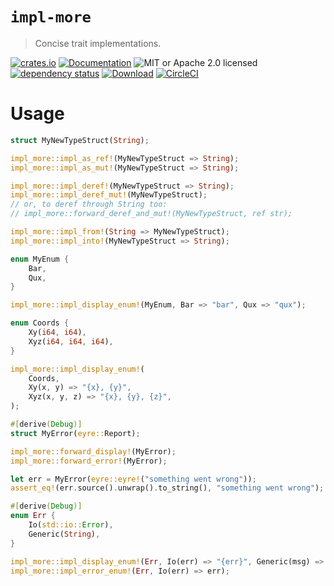# `impl-more`

> Concise trait implementations.

<!-- prettier-ignore-start -->

[![crates.io](https://img.shields.io/crates/v/impl-more?label=latest)](https://crates.io/crates/impl-more)
[![Documentation](https://docs.rs/impl-more/badge.svg)](https://docs.rs/impl-more/0.1.9)
![MIT or Apache 2.0 licensed](https://img.shields.io/crates/l/impl-more.svg)
<br />
[![dependency status](https://deps.rs/crate/impl-more/0.1.9/status.svg)](https://deps.rs/crate/impl-more/0.1.9)
[![Download](https://img.shields.io/crates/d/impl-more.svg)](https://crates.io/crates/impl-more)
[![CircleCI](https://circleci.com/gh/robjtede/impl-more/tree/main.svg?style=shield)](https://circleci.com/gh/robjtede/impl-more/tree/main)

<!-- prettier-ignore-end -->

# Usage

```rust
struct MyNewTypeStruct(String);

impl_more::impl_as_ref!(MyNewTypeStruct => String);
impl_more::impl_as_mut!(MyNewTypeStruct => String);

impl_more::impl_deref!(MyNewTypeStruct => String);
impl_more::impl_deref_mut!(MyNewTypeStruct);
// or, to deref through String too:
// impl_more::forward_deref_and_mut!(MyNewTypeStruct, ref str);

impl_more::impl_from!(String => MyNewTypeStruct);
impl_more::impl_into!(MyNewTypeStruct => String);

enum MyEnum {
    Bar,
    Qux,
}

impl_more::impl_display_enum!(MyEnum, Bar => "bar", Qux => "qux");

enum Coords {
    Xy(i64, i64),
    Xyz(i64, i64, i64),
}

impl_more::impl_display_enum!(
    Coords,
    Xy(x, y) => "{x}, {y}",
    Xyz(x, y, z) => "{x}, {y}, {z}",
);

#[derive(Debug)]
struct MyError(eyre::Report);

impl_more::forward_display!(MyError);
impl_more::forward_error!(MyError);

let err = MyError(eyre::eyre!("something went wrong"));
assert_eq!(err.source().unwrap().to_string(), "something went wrong");

#[derive(Debug)]
enum Err {
    Io(std::io::Error),
    Generic(String),
}

impl_more::impl_display_enum!(Err, Io(err) => "{err}", Generic(msg) => "{msg}");
impl_more::impl_error_enum!(Err, Io(err) => err);
```
